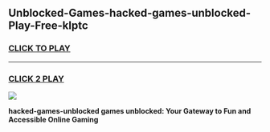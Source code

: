
## Unblocked-Games-hacked-games-unblocked-Play-Free-klptc
<h3>
<a href="https://premium76.site?title=hacked-games-unblocked&ref=21A">CLICK TO PLAY</a></h3>
<hr>

<h3>
<a href="https://premium76.site?title=hacked-games-unblocked&ref=21A">CLICK 2 PLAY</a>
  
</h3>

<a href="https://premium76.site?title=hacked-games-unblocked&ref=21A"><img src="https://clearcache.store/games.png"></a>


**hacked-games-unblocked games unblocked: Your Gateway to Fun and Accessible Online Gaming**

